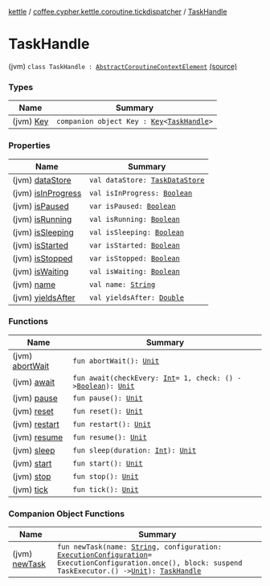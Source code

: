 [kettle](../../index.md) / [coffee.cypher.kettle.coroutine.tickdispatcher](../index.md) / [TaskHandle](./index.md)

# TaskHandle

(jvm) `class TaskHandle : `[`AbstractCoroutineContextElement`](https://kotlinlang.org/api/latest/jvm/stdlib/kotlin.coroutines/-abstract-coroutine-context-element/index.html) [(source)](https://github.com/Cypher121/kettle/blob/master/src/main/kotlin/coffee/cypher/kettle/coroutine/tickdispatcher/TaskHandle.kt#L11)

### Types

| Name | Summary |
|---|---|
| (jvm) [Key](-key/index.md) | `companion object Key : `[`Key`](https://kotlinlang.org/api/latest/jvm/stdlib/kotlin.coroutines/-coroutine-context/-key/index.html)`<`[`TaskHandle`](./index.md)`>` |

### Properties

| Name | Summary |
|---|---|
| (jvm) [dataStore](data-store.md) | `val dataStore: `[`TaskDataStore`](../-task-data-store/index.md) |
| (jvm) [isInProgress](is-in-progress.md) | `val isInProgress: `[`Boolean`](https://kotlinlang.org/api/latest/jvm/stdlib/kotlin/-boolean/index.html) |
| (jvm) [isPaused](is-paused.md) | `var isPaused: `[`Boolean`](https://kotlinlang.org/api/latest/jvm/stdlib/kotlin/-boolean/index.html) |
| (jvm) [isRunning](is-running.md) | `val isRunning: `[`Boolean`](https://kotlinlang.org/api/latest/jvm/stdlib/kotlin/-boolean/index.html) |
| (jvm) [isSleeping](is-sleeping.md) | `val isSleeping: `[`Boolean`](https://kotlinlang.org/api/latest/jvm/stdlib/kotlin/-boolean/index.html) |
| (jvm) [isStarted](is-started.md) | `var isStarted: `[`Boolean`](https://kotlinlang.org/api/latest/jvm/stdlib/kotlin/-boolean/index.html) |
| (jvm) [isStopped](is-stopped.md) | `var isStopped: `[`Boolean`](https://kotlinlang.org/api/latest/jvm/stdlib/kotlin/-boolean/index.html) |
| (jvm) [isWaiting](is-waiting.md) | `val isWaiting: `[`Boolean`](https://kotlinlang.org/api/latest/jvm/stdlib/kotlin/-boolean/index.html) |
| (jvm) [name](name.md) | `val name: `[`String`](https://kotlinlang.org/api/latest/jvm/stdlib/kotlin/-string/index.html) |
| (jvm) [yieldsAfter](yields-after.md) | `val yieldsAfter: `[`Double`](https://kotlinlang.org/api/latest/jvm/stdlib/kotlin/-double/index.html) |

### Functions

| Name | Summary |
|---|---|
| (jvm) [abortWait](abort-wait.md) | `fun abortWait(): `[`Unit`](https://kotlinlang.org/api/latest/jvm/stdlib/kotlin/-unit/index.html) |
| (jvm) [await](await.md) | `fun await(checkEvery: `[`Int`](https://kotlinlang.org/api/latest/jvm/stdlib/kotlin/-int/index.html)` = 1, check: () -> `[`Boolean`](https://kotlinlang.org/api/latest/jvm/stdlib/kotlin/-boolean/index.html)`): `[`Unit`](https://kotlinlang.org/api/latest/jvm/stdlib/kotlin/-unit/index.html) |
| (jvm) [pause](pause.md) | `fun pause(): `[`Unit`](https://kotlinlang.org/api/latest/jvm/stdlib/kotlin/-unit/index.html) |
| (jvm) [reset](reset.md) | `fun reset(): `[`Unit`](https://kotlinlang.org/api/latest/jvm/stdlib/kotlin/-unit/index.html) |
| (jvm) [restart](restart.md) | `fun restart(): `[`Unit`](https://kotlinlang.org/api/latest/jvm/stdlib/kotlin/-unit/index.html) |
| (jvm) [resume](resume.md) | `fun resume(): `[`Unit`](https://kotlinlang.org/api/latest/jvm/stdlib/kotlin/-unit/index.html) |
| (jvm) [sleep](sleep.md) | `fun sleep(duration: `[`Int`](https://kotlinlang.org/api/latest/jvm/stdlib/kotlin/-int/index.html)`): `[`Unit`](https://kotlinlang.org/api/latest/jvm/stdlib/kotlin/-unit/index.html) |
| (jvm) [start](start.md) | `fun start(): `[`Unit`](https://kotlinlang.org/api/latest/jvm/stdlib/kotlin/-unit/index.html) |
| (jvm) [stop](stop.md) | `fun stop(): `[`Unit`](https://kotlinlang.org/api/latest/jvm/stdlib/kotlin/-unit/index.html) |
| (jvm) [tick](tick.md) | `fun tick(): `[`Unit`](https://kotlinlang.org/api/latest/jvm/stdlib/kotlin/-unit/index.html) |

### Companion Object Functions

| Name | Summary |
|---|---|
| (jvm) [newTask](new-task.md) | `fun newTask(name: `[`String`](https://kotlinlang.org/api/latest/jvm/stdlib/kotlin/-string/index.html)`, configuration: `[`ExecutionConfiguration`](../-execution-configuration/index.md)` = ExecutionConfiguration.once(), block: suspend TaskExecutor.() -> `[`Unit`](https://kotlinlang.org/api/latest/jvm/stdlib/kotlin/-unit/index.html)`): `[`TaskHandle`](./index.md) |
